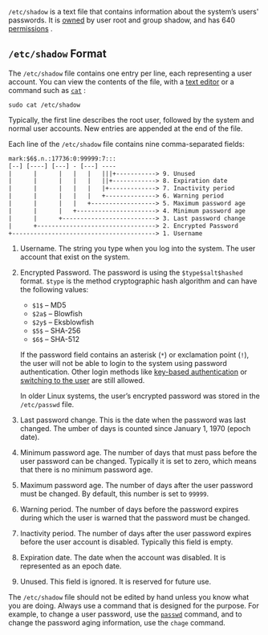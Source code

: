 `/etc/shadow` is a text file that contains information about the system’s users' passwords. It is [owned](https://linuxize.com/post/chmod-command-in-linux/) by user root and group shadow, and has 640 [permissions](https://linuxize.com/post/linux-chown-command/) .

## `/etc/shadow` Format

The `/etc/shadow` file contains one entry per line, each representing a user account. You can view the contents of the file, with a [text editor](https://linuxize.com/post/how-to-use-nano-text-editor/) or a command such as [`cat`](https://linuxize.com/post/linux-cat-command/) :

```
sudo cat /etc/shadow
```

Typically, the first line describes the root user, followed by the system and normal user accounts. New entries are appended at the end of the file.

Each line of the `/etc/shadow` file contains nine comma-separated fields:

```txt
mark:$6$.n.:17736:0:99999:7:::
[--] [----] [---] - [---] ----
|      |      |   |   |   |||+-----------> 9. Unused
|      |      |   |   |   ||+------------> 8. Expiration date
|      |      |   |   |   |+-------------> 7. Inactivity period
|      |      |   |   |   +--------------> 6. Warning period
|      |      |   |   +------------------> 5. Maximum password age
|      |      |   +----------------------> 4. Minimum password age
|      |      +--------------------------> 3. Last password change
|      +---------------------------------> 2. Encrypted Password
+----------------------------------------> 1. Username
```

1.  Username. The string you type when you log into the system. The user account that exist on the system.
    
2.  Encrypted Password. The password is using the `$type$salt$hashed` format. `$type` is the method cryptographic hash algorithm and can have the following values:
    
    -   `$1$` – MD5
    -   `$2a$` – Blowfish
    -   `$2y$` – Eksblowfish
    -   `$5$` – SHA-256
    -   `$6$` – SHA-512
    
    If the password field contains an asterisk (`*`) or exclamation point (`!`), the user will not be able to login to the system using password authentication. Other login methods like [key-based authentication](https://linuxize.com/post/how-to-setup-passwordless-ssh-login/) or [switching to the user](https://linuxize.com/post/su-command-in-linux/) are still allowed.
    
    In older Linux systems, the user’s encrypted password was stored in the `/etc/passwd` file.
    
3.  Last password change. This is the date when the password was last changed. The umber of days is counted since January 1, 1970 (epoch date).
    
4.  Minimum password age. The number of days that must pass before the user password can be changed. Typically it is set to zero, which means that there is no minimum password age.
    
5.  Maximum password age. The number of days after the user password must be changed. By default, this number is set to `99999`.
    
6.  Warning period. The number of days before the password expires during which the user is warned that the password must be changed.
    
7.  Inactivity period. The number of days after the user password expires before the user account is disabled. Typically this field is empty.
    
8.  Expiration date. The date when the account was disabled. It is represented as an epoch date.
    
9.  Unused. This field is ignored. It is reserved for future use.
    

The `/etc/shadow` file should not be edited by hand unless you know what you are doing. Always use a command that is designed for the purpose. For example, to change a user password, use the [`passwd`](https://linuxize.com/post/how-to-change-user-password-in-linux/) command, and to change the password aging information, use the `chage` command.